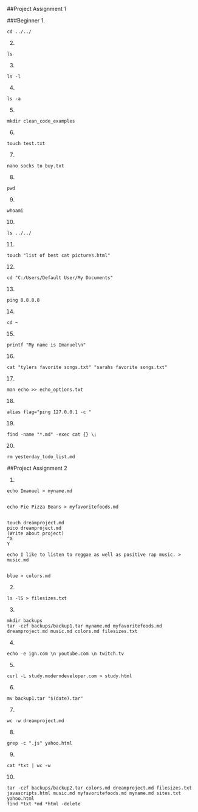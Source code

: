 ##Project Assignment 1

###Beginner
1.

	cd ../../


2.

	ls 


3.

	ls -l

4.

	ls -a

5.

	mkdir clean_code_examples

6.

	touch test.txt


7.

	nano socks to buy.txt


8.

	pwd


9.

	whoami

10.

	ls ../../

11.

	touch "list of best cat pictures.html"

12.

	cd "C:/Users/Default User/My Documents"

13.

	ping 8.8.8.8

14.

	cd ~

15.

	printf "My name is Imanuel\n"

16.

	cat "tylers favorite songs.txt" "sarahs favorite songs.txt"

17.

	man echo >> echo_options.txt

18.

	alias flag="ping 127.0.0.1 -c "

19.

	find -name "*.md" -exec cat {} \;

20.

	rm yesterday_todo_list.md



##Project Assignment 2

1.


	echo Imanuel > myname.md


	echo Pie Pizza Beans > myfavoritefoods.md


	touch dreamproject.md
	pico dreamproject.md
	(Write about project) 
	^X
	Y

	echo I like to listen to reggae as well as positive rap music. > music.md

	
	blue > colors.md

2.

	ls -lS > filesizes.txt

3.

	mkdir backups
	tar -czf backups/backup1.tar myname.md myfavoritefoods.md dreamproject.md music.md colors.md filesizes.txt

4.

	echo -e ign.com \n youtube.com \n twitch.tv 

5.

	curl -L study.moderndeveloper.com > study.html

6.

	mv backup1.tar "$(date).tar"

7.

	wc -w dreamproject.md

8.

	grep -c ".js" yahoo.html

9.

	cat *txt | wc -w

10.

	tar -czf backups/backup2.tar colors.md dreamproject.md filesizes.txt javascripts.html music.md myfavoritefoods.md myname.md sites.txt yahoo.html
	find *txt *md *html -delete

